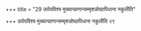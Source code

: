 +++
title = "29 उपोपविश्य मुख्यान्प्राणान्सम्मृशन्नोष्ठापिधाना नकुलीति"

+++
उपोपविश्य मुख्यान्प्राणान्सम्मृशन्नोष्ठापिधाना नकुलीति २९
